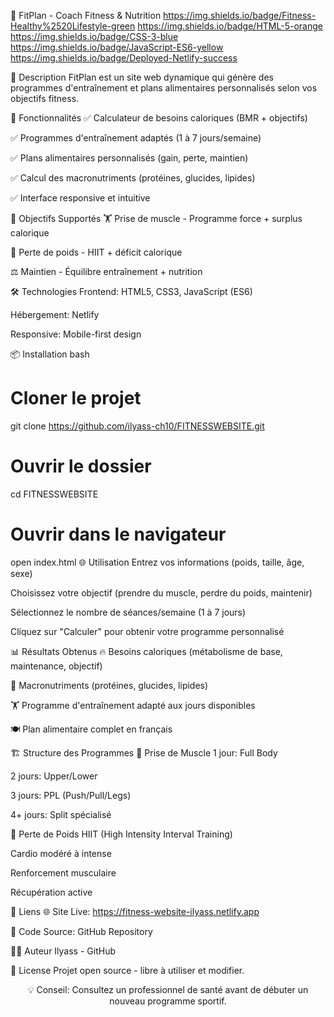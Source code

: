 💪 FitPlan - Coach Fitness & Nutrition
https://img.shields.io/badge/Fitness-Healthy%2520Lifestyle-green
https://img.shields.io/badge/HTML-5-orange
https://img.shields.io/badge/CSS-3-blue
https://img.shields.io/badge/JavaScript-ES6-yellow
https://img.shields.io/badge/Deployed-Netlify-success

📖 Description
FitPlan est un site web dynamique qui génère des programmes d'entraînement et plans alimentaires personnalisés selon vos objectifs fitness.

🚀 Fonctionnalités
✅ Calculateur de besoins caloriques (BMR + objectifs)

✅ Programmes d'entraînement adaptés (1 à 7 jours/semaine)

✅ Plans alimentaires personnalisés (gain, perte, maintien)

✅ Calcul des macronutriments (protéines, glucides, lipides)

✅ Interface responsive et intuitive

🎯 Objectifs Supportés
🏋️ Prise de muscle - Programme force + surplus calorique

🏃 Perte de poids - HIIT + déficit calorique

⚖️ Maintien - Équilibre entraînement + nutrition

🛠️ Technologies
Frontend: HTML5, CSS3, JavaScript (ES6)

Hébergement: Netlify

Responsive: Mobile-first design

📦 Installation
bash
# Cloner le projet
git clone https://github.com/ilyass-ch10/FITNESSWEBSITE.git

# Ouvrir le dossier
cd FITNESSWEBSITE

# Ouvrir dans le navigateur
open index.html
🌐 Utilisation
Entrez vos informations (poids, taille, âge, sexe)

Choisissez votre objectif (prendre du muscle, perdre du poids, maintenir)

Sélectionnez le nombre de séances/semaine (1 à 7 jours)

Cliquez sur "Calculer" pour obtenir votre programme personnalisé

📊 Résultats Obtenus
🔥 Besoins caloriques (métabolisme de base, maintenance, objectif)

🥩 Macronutriments (protéines, glucides, lipides)

🏋️ Programme d'entraînement adapté aux jours disponibles

🍽️ Plan alimentaire complet en français

🏗️ Structure des Programmes
🎯 Prise de Muscle
1 jour: Full Body

2 jours: Upper/Lower

3 jours: PPL (Push/Pull/Legs)

4+ jours: Split spécialisé

🏃 Perte de Poids
HIIT (High Intensity Interval Training)

Cardio modéré à intense

Renforcement musculaire

Récupération active

🔗 Liens
🌐 Site Live: https://fitness-website-ilyass.netlify.app

📱 Code Source: GitHub Repository

👨‍💻 Auteur
Ilyass - GitHub

📄 License
Projet open source - libre à utiliser et modifier.

<div align="center">
💡 Conseil: Consultez un professionnel de santé avant de débuter un nouveau programme sportif.

</div>
